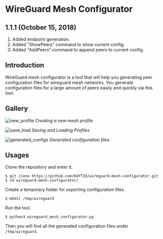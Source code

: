 # WireGuard Mesh Configurator

## 1.1.1 (October 15, 2018)

1. Added endpoint generation.
1. Added "ShowPeers" command to show current config.
1. Added "AddPeers" command to append peers to current config.

## Introduction

WireGuard mesh configurator is a tool that will help you generating peer configuration files for wireguard mesh networks. You generate configuration files for a large amount of peers easily and quickly via this tool.

## Gallery

![new_profile](https://user-images.githubusercontent.com/21986859/46922682-bb7aaf80-cfda-11e8-812e-b2458009302a.png)
*Creating a new mesh profile*

![save_load](https://user-images.githubusercontent.com/21986859/46922686-c9303500-cfda-11e8-9685-062a8a24ed27.png)
*Saving and Loading Profiles*

![generated_configs](https://user-images.githubusercontent.com/21986859/46964450-17464680-d076-11e8-9306-bfe69a88c858.png)
*Generated configuration files*

## Usages

Clone the repository and enter it.

```
$ git clone https://github.com/K4YT3X/wireguard-mesh-configurator.git
$ cd wireguard-mesh-configurator/
```

Create a temporary folder for exporting configuration files.

```
$ mkdir /tmp/wireguard
```

Run the tool.

```
$ python3 wireguard_mesh_configurator.py
```

Then you will find all the generated configuration files under `/tmp/wireguard`.
